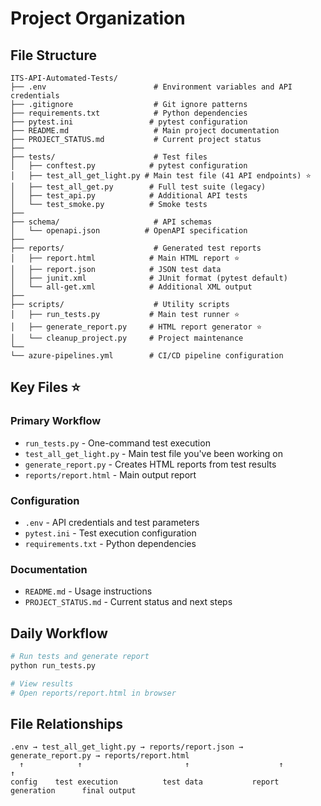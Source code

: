 # Project Organization

## File Structure
```
ITS-API-Automated-Tests/
├── .env                        # Environment variables and API credentials
├── .gitignore                  # Git ignore patterns
├── requirements.txt            # Python dependencies
├── pytest.ini                 # pytest configuration
├── README.md                   # Main project documentation
├── PROJECT_STATUS.md           # Current project status
├── 
├── tests/                      # Test files
│   ├── conftest.py            # pytest configuration
│   ├── test_all_get_light.py # Main test file (41 API endpoints) ⭐
│   ├── test_all_get.py        # Full test suite (legacy)
│   ├── test_api.py            # Additional API tests
│   └── test_smoke.py          # Smoke tests
├── 
├── schema/                     # API schemas
│   └── openapi.json          # OpenAPI specification
├── 
├── reports/                    # Generated test reports
│   ├── report.html            # Main HTML report ⭐
│   ├── report.json            # JSON test data
│   ├── junit.xml              # JUnit format (pytest default)
│   └── all-get.xml            # Additional XML output
├── 
├── scripts/                    # Utility scripts
│   ├── run_tests.py           # Main test runner ⭐
│   ├── generate_report.py     # HTML report generator ⭐
│   └── cleanup_project.py     # Project maintenance
└── 
└── azure-pipelines.yml        # CI/CD pipeline configuration
```

## Key Files ⭐

### Primary Workflow
- `run_tests.py` - One-command test execution
- `test_all_get_light.py` - Main test file you've been working on
- `generate_report.py` - Creates HTML reports from test results
- `reports/report.html` - Main output report

### Configuration
- `.env` - API credentials and test parameters
- `pytest.ini` - Test execution configuration
- `requirements.txt` - Python dependencies

### Documentation
- `README.md` - Usage instructions
- `PROJECT_STATUS.md` - Current status and next steps

## Daily Workflow
```bash
# Run tests and generate report
python run_tests.py

# View results
# Open reports/report.html in browser
```

## File Relationships
```
.env → test_all_get_light.py → reports/report.json → generate_report.py → reports/report.html
  ↑            ↑                       ↑                    ↑                    ↑
config    test execution          test data           report generation      final output
```
